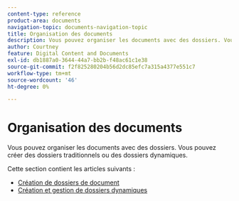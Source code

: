 ```yaml
---
content-type: reference
product-area: documents
navigation-topic: documents-navigation-topic
title: Organisation des documents
description: Vous pouvez organiser les documents avec des dossiers. Vous pouvez créer des dossiers traditionnels ou des dossiers dynamiques.
author: Courtney
feature: Digital Content and Documents
exl-id: db1887a0-3644-44a7-bb2b-f48ac61c1e38
source-git-commit: f2f825280204b56d2dc85efc7a315a4377e551c7
workflow-type: tm+mt
source-wordcount: '46'
ht-degree: 0%

---
```


# Organisation des documents

Vous pouvez organiser les documents avec des dossiers. Vous pouvez créer des dossiers traditionnels ou des dossiers dynamiques.

Cette section contient les articles suivants :

* [Création de dossiers de document](../../documents/organizing-documents/create-documents-folder.md)
* [Création et gestion de dossiers dynamiques](../../documents/organizing-documents/create-manage-smart-folders.md)
